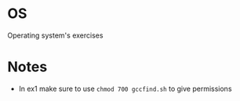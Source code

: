 # OS
Operating system's exercises

# Notes
- In ex1 make sure to use `chmod 700 gccfind.sh` to give permissions
